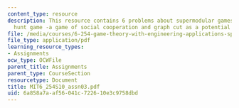 ```yaml
---
content_type: resource
description: This resource contains 6 problems about supermodular games, the stag
  hunt game -a game of social cooperation and graph cut as a potential game.
file: /media/courses/6-254-game-theory-with-engineering-applications-spring-2010/6a858a7aaf56041c722610e3c9758dbd_MIT6_254S10_assn03.pdf
file_type: application/pdf
learning_resource_types:
- Assignments
ocw_type: OCWFile
parent_title: Assignments
parent_type: CourseSection
resourcetype: Document
title: MIT6_254S10_assn03.pdf
uid: 6a858a7a-af56-041c-7226-10e3c9758dbd
---
```

